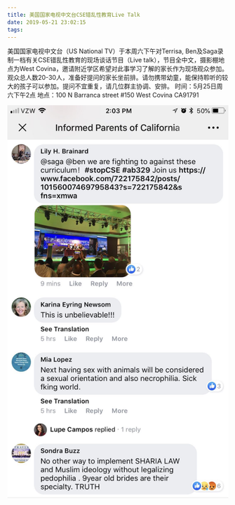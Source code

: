 ```yaml
---
title: 美国国家电视中文台CSE错乱性教育Live Talk
date: 2019-05-21 23:02:15
tags:
---
```


美国国家电视中文台（US National TV）于本周六下午对Terrisa, Ben及Saga录制一档有关CSE错乱性教育的现场谈话节目（Live talk），节目全中文，摄影棚地点为West Covina，邀请附近学区希望对此事学习了解的家长作为现场观众参加。
观众总人数20-30人，准备好提问的家长坐前排。请勿携带幼童，能保持聆听的较大的孩子可以参加。提问不宜重复，请几位群主协调、安排。
时间：5月25日周六下午2点
地点：100 N Barranca  street #150 West Covina CA91791

![](/resources/images/WechatIMG63.jpeg)